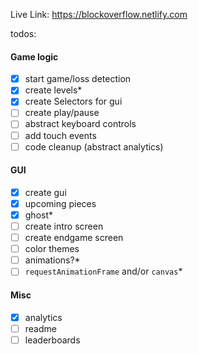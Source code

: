 Live Link: https://blockoverflow.netlify.com

todos:

#### Game logic
- [x] start game/loss detection
- [x] create levels*
- [x] create Selectors for gui
- [ ] create play/pause
- [ ] abstract keyboard controls
- [ ] add touch events
- [ ] code cleanup (abstract analytics)

#### GUI
- [x] create gui
- [x] upcoming pieces
- [x] ghost*
- [ ] create intro screen
- [ ] create endgame screen
- [ ] color themes
- [ ] animations?*
- [ ] `requestAnimationFrame` and/or `canvas`*

#### Misc
- [x] analytics
- [ ] readme
- [ ] leaderboards
